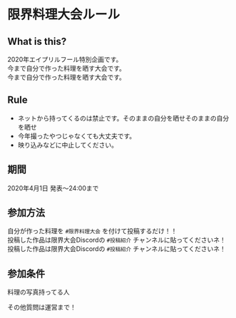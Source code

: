 # 限界料理大会ルール

## What is this?

2020年エイプリルフール特別企画です。        
今まで自分で作った料理を晒す大会です。        
今まで自分で作った料理を晒す大会です。

## Rule

- ネットから持ってくるのは禁止です。そのままの自分を晒せそのままの自分を晒せ
- 今年撮ったやつじゃなくても大丈夫です。
- 映り込みなどに中止してください。

## 期間

2020年4月1日 発表～24:00まで

## 参加方法

自分が作った料理を `#限界料理大会` を付けて投稿するだけ！！        
投稿した作品は限界大会Discordの `#投稿紹介` チャンネルに貼ってくださいネ！        
投稿した作品は限界大会Discordの `#投稿紹介` チャンネルに貼ってくださいネ！

## 参加条件

料理の写真持ってる人

その他質問は運営まで！
